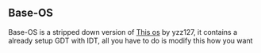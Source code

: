 ## Base-OS
Base-OS is a stripped down version of [This os](https://github.com/yzz127/osdev) by yzz127, it contains a already setup GDT with IDT, all you have to do is modify this how you want
